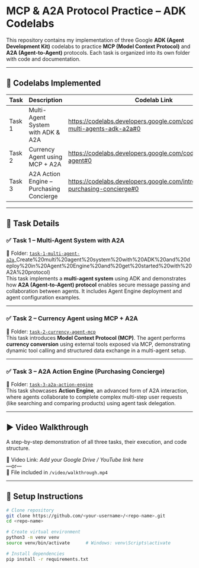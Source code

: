 # MCP & A2A Protocol Practice – ADK Codelabs

This repository contains my implementation of three Google **ADK (Agent Development Kit)** codelabs to practice **MCP (Model Context Protocol)** and **A2A (Agent-to-Agent)** protocols. Each task is organized into its own folder with code and documentation.

---

## 🔗 Codelabs Implemented

| Task | Description | Codelab Link |
|------|-------------|--------------|
| Task 1 | Multi-Agent System with ADK & A2A | https://codelabs.developers.google.com/codelabs/create-multi-agents-adk-a2a#0 |
| Task 2 | Currency Agent using MCP + A2A | https://codelabs.developers.google.com/codelabs/currency-agent#0 |
| Task 3 | A2A Action Engine – Purchasing Concierge | https://codelabs.developers.google.com/intro-a2a-purchasing-concierge#0 |

---

## 🧩 Task Details

### ✅ Task 1 – Multi-Agent System with A2A
📁 Folder: [`task-1-multi-agent-a2a`](https://github.com/rutuja-patil24/Agents-using-Google-ADK-CodeLab/tree/main/MCP%20and%20A2A%20CodeLab/1)_Create%20multi%20agent%20system%20with%20ADK%20and%20deploy%20in%20Agent%20Engine%20and%20get%20started%20with%20A2A%20protocol)  
This task implements a **multi-agent system** using ADK and demonstrates how **A2A (Agent-to-Agent) protocol** enables secure message passing and collaboration between agents. It includes Agent Engine deployment and agent configuration examples.

---

### ✅ Task 2 – Currency Agent using MCP + A2A
📁 Folder: [`task-2-currency-agent-mcp`](./task-2-currency-agent-mcp)  
This task introduces **Model Context Protocol (MCP)**. The agent performs **currency conversion** using external tools exposed via MCP, demonstrating dynamic tool calling and structured data exchange in a multi-agent setup.

---

### ✅ Task 3 – A2A Action Engine (Purchasing Concierge)
📁 Folder: [`task-3-a2a-action-engine`](./task-3-a2a-action-engine)  
This task showcases **Action Engine**, an advanced form of A2A interaction, where agents collaborate to complete complex multi-step user requests (like searching and comparing products) using agent task delegation.

---

## ▶️ Video Walkthrough

A step-by-step demonstration of all three tasks, their execution, and code structure.

🎥 Video Link: *Add your Google Drive / YouTube link here*  
—or—  
📎 File included in `/video/walkthrough.mp4`

---

## 🚀 Setup Instructions

```bash
# Clone repository
git clone https://github.com/<your-username>/<repo-name>.git
cd <repo-name>

# Create virtual environment
python3 -m venv venv
source venv/bin/activate      # Windows: venv\Scripts\activate

# Install dependencies
pip install -r requirements.txt


